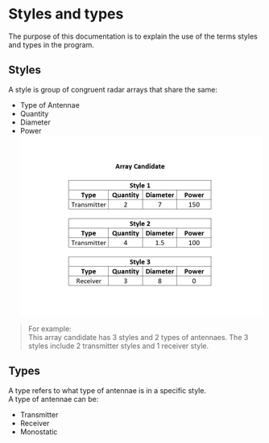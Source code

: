 # Styles and types
The purpose of this documentation is to explain the use of the terms styles and types in the program.

## Styles
A style is group of congruent radar arrays that share the same:

- Type of Antennae
- Quantity​
- Diameter​
- Power​
![Styles and types](https://github.com/BrettAF/ArrAnt-Team-Repo/blob/main/Documentation/images/example_StyleType.png)
> For example: <br>
This array candidate has 3 styles and 2 types of antennaes. The 3 styles include 2 transmitter styles and 1 receiver style.
> 

## Types
A type refers to what type of antennae is in a specific style. <br>
A type of antennae can be:
- Transmitter
- Receiver
- Monostatic
